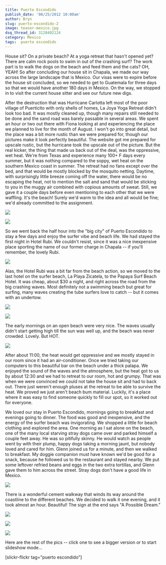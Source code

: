 ```yaml
---
title: Puerto Escondido
publish_date: '08/25/2012 10:00am'
author: Bryn
slug: puerto-escondido-2
image: teaser-mexico.jpg
dsq_thread_id: 3128402124
category: Mexico
tags:  puerto escondido
---
```

House sit? On a private beach? At a yoga retreat that hasn't opened yet? There are calm rock pools to swim in out of the crashing surf? The work part is to walk the dogs on the beach and feed them and the cats? OH, YEAH! So after concluding our house sit in Chapala, we made our way across the large landscape that is Mexico. Our visas were to expire before the house sit concluded, so we needed to get to Guatemala for three days so that we would have another 180 days in Mexico. On the way, we stopped in to visit the current house sitter and see our future new digs.

After the destruction that was Hurricane Carlotta left most of the poor village of Puerticito with only shells of homes, La Joya Yoga Retreat didn't look too bad. It was mostly cleaned up, though many repairs still needed to be done and the sand road was barely passable in several areas. We spent an hour or two out there with Fiona looking at and experiencing the place we planned to live for the month of August. I won't go into great detail, but the place was a bit more rustic than we were prepared for, though our pictures make it look perfectly beautiful. The website got me prepared for upscale rustic, but the hurricane took the upscale out of the picture. But the real kicker, the thing that made us back out of the deal, was the oppressive, wet heat. We're from Texas and experience many 100+ F days every summer, but it was nothing compared to the soppy, wet heat on the southern Mexico coast in summer. The retreat had no fans except over the bed, and that would be mostly blocked by the mosquito netting. Daytime, with surprisingly little breeze coming off the water, there would be no escaping the heat, not to mention the salt and sand that would be sticking to you in the muggy air combined with copious amounts of sweat. Still, we gave it a couple days before even mentioning to each other that we were waffling. It's the beach! Surely we'd warm to the idea and all would be fine; we'd already committed to the assignment.

![](http://farm9.staticflickr.com/8431/7852290688_e110d140c1_n.jpg)

![](http://farm9.staticflickr.com/8428/7852302082_45a597fb42_n.jpg)

So we went back the half hour into the "big city" of Puerto Escondido to stay a few days and enjoy the surfer vibe and beach life. We had stayed the first night in Hotel Rubi. We couldn't resist, since it was a nice inexpensive place sporting the name of our former charge in Chapala -- if you'll remember, the lovely Rubi.

![](http://farm9.staticflickr.com/8296/7852285936_7461041995_n.jpg)

Alas, the Hotel Rubi was a bit far from the beach action, so we moved to the last hotel on the surfer beach, La Playa Zicatela, to the Papaya Surf Beach Hotel. It was cheap, about $30 a night, and right across the road from the big crashing waves. Most definitely not a swimming beach but great for surfing, many waves creating the tube surfers love to catch -- but it comes with an undertow.

![](http://farm9.staticflickr.com/8287/7852295292_9d03e58821_n.jpg)

![](http://farm9.staticflickr.com/8294/7839579366_e86c77bba6_n.jpg)

The early mornings on an open beach were very nice. The waves usually didn't start getting high till the sun was well up, and the beach was never crowded. Lovely. But HOT.

![](http://farm8.staticflickr.com/7128/7852350348_c319be0574_n.jpg)

After about 11:00, the heat would get oppressive and we mostly stayed in our room since it had an air-conditioner. Once we tried taking our computers to this beautiful bar on the beach under a thick palapa. We enjoyed the sound of the waves and the atmosphere, but the heat got to us by about 12:30 and we had to retreat to our room, hot and grumpy. That was when we were convinced we could not take the house sit and had to back out. There just weren't enough pluses at the retreat to be able to survive the heat. We proved we just aren't beach bum material. Luckily, it's a place where it was easy to find someone quickly to fill our spot, so it worked out for everyone.

We loved our stay in Puerto Escondido, mornings going to breakfast and evenings going to dinner. The food was good and inexpensive, and the energy of the surfer beach was invigorating. We shopped a little for beach clothing and explored the area. One morning as I sat alone on the beach, one of the many local starving stray dogs came over and parked himself a couple feet away. He was so pitifully skinny. He would watch as people went by with their plump, happy dogs taking a morning jaunt, but nobody loved and cared for him. Glenn joined us for a minute, and then we walked to breakfast. My doggie companion must have known we'd be good for a snack, because he followed us to the restaurant and stayed nearby. We put some leftover refried beans and eggs in the two extra tortillas, and Glenn gave them to him across the street. Stray dogs don't have a good life in Mexico.

![](http://farm9.staticflickr.com/8300/7839590628_df6d2746e7_n.jpg)

There is a wonderful cement walkway that winds its way around the coastline to the different beaches. We decided to walk it one evening, and it took almost an hour. Beautiful! The sign at the end says "A Possible Dream."

![](http://farm9.staticflickr.com/8422/7852330304_940316a7b4_n.jpg)

![](http://farm8.staticflickr.com/7251/7852325094_b10926da1b_n.jpg)

![](http://farm9.staticflickr.com/8305/7852336040_653a5ff4a2_n.jpg)

Here are the rest of the pics -- click one to see a bigger version or to start slideshow mode...

[slickr-flickr tag="puerto escondido"]